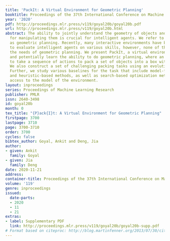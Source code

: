 ```yaml
---
title: 'PackIt: A Virtual Environment for Geometric Planning'
booktitle: Proceedings of the 37th International Conference on Machine Learning
year: '2020'
pdf: http://proceedings.mlr.press/v119/goyal20b/goyal20b.pdf
url: http://proceedings.mlr.press/v119/goyal20b.html
abstract: The ability to jointly understand the geometry of objects and plan actions
  for manipulating them is crucial for intelligent agents. We refer to this ability
  as geometric planning. Recently, many interactive environments have been proposed
  to evaluate intelligent agents on various skills, however, none of them cater to
  the needs of geometric planning. We present PackIt, a virtual environment to evaluate
  and potentially learn the ability to do geometric planning, where an agent needs
  to take a sequence of actions to pack a set of objects into a box with limited space.
  We also construct a set of challenging packing tasks using an evolutionary algorithm.
  Further, we study various baselines for the task that include model-free learning-based
  and heuristic-based methods, as well as search-based optimization methods that assume
  access to the model of the environment.
layout: inproceedings
series: Proceedings of Machine Learning Research
publisher: PMLR
issn: 2640-3498
id: goyal20b
month: 0
tex_title: "{P}ack{I}t: A Virtual Environment for Geometric Planning"
firstpage: 3700
lastpage: 3710
page: 3700-3710
order: 3700
cycles: false
bibtex_author: Goyal, Ankit and Deng, Jia
author:
- given: Ankit
  family: Goyal
- given: Jia
  family: Deng
date: 2020-11-21
address: 
container-title: Proceedings of the 37th International Conference on Machine Learning
volume: '119'
genre: inproceedings
issued:
  date-parts:
  - 2020
  - 11
  - 21
extras:
- label: Supplementary PDF
  link: http://proceedings.mlr.press/v119/goyal20b/goyal20b-supp.pdf
# Format based on citeproc: http://blog.martinfenner.org/2013/07/30/citeproc-yaml-for-bibliographies/
---
```

